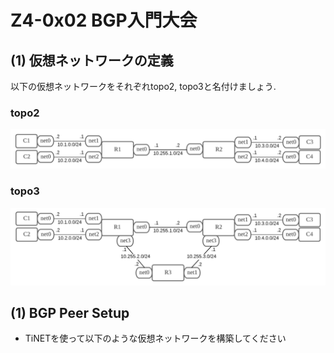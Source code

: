 # Z4-0x02 BGP入門大会

## (1) 仮想ネットワークの定義

以下の仮想ネットワークをそれぞれtopo2, topo3と名付けましょう.

### topo2
![](topo2.png)
### topo3
![](topo3.png)

## (1) BGP Peer Setup

- TiNETを使って以下のような仮想ネットワークを構築してください

